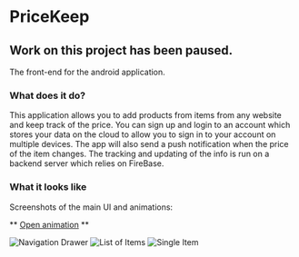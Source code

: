 # PriceKeep #
## Work on this project has been paused. ##

The front-end for the android application.

### What does it do? ###

This application allows you to add products from items from any website and keep track of the price.
You can sign up and login to an account which stores your data on the cloud to allow you to sign in to your account on multiple devices.
The app will also send a push notification when the price of the item changes. 
The tracking and updating of the info is run on a backend server which relies on FireBase.

### What it looks like ###
Screenshots of the main UI and animations:

** [Open animation](https://gfycat.com/CheapObeseAmericancicada) **

![Navigation Drawer](http://i.imgur.com/EW2ISqS.png)
![List of Items](http://i.imgur.com/XWAoM7K.png)
![Single Item](http://i.imgur.com/h4mklGD.png)